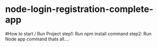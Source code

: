 # node-login-registration-complete-app

#How to start / Run Project
step1: Run npm install command
step2: Run Node app command
thats all....
